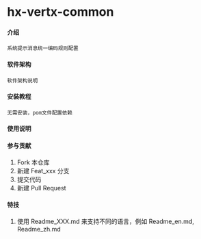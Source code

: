 #  hx-vertx-common

#### 介绍
	系统提示消息统一编码规则配置

#### 软件架构

	软件架构说明


#### 安装教程

	无需安装，pom文件配置依赖

#### 使用说明

	

#### 参与贡献

1. Fork 本仓库
2. 新建 Feat_xxx 分支
3. 提交代码
4. 新建 Pull Request


#### 特技

1. 使用 Readme\_XXX.md 来支持不同的语言，例如 Readme\_en.md, Readme\_zh.md